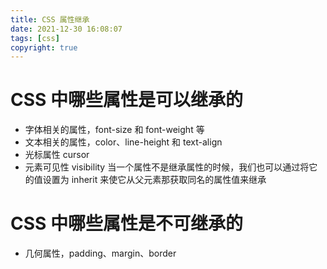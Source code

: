 ```yaml
---
title: CSS 属性继承
date: 2021-12-30 16:08:07
tags: [css]
copyright: true
---
```

# CSS 中哪些属性是可以继承的
- 字体相关的属性，font-size 和 font-weight 等
- 文本相关的属性，color、line-height 和 text-align
- 光标属性 cursor
- 元素可见性 visibility
当一个属性不是继承属性的时候，我们也可以通过将它的值设置为 inherit 来使它从父元素那获取同名的属性值来继承

# CSS 中哪些属性是不可继承的
- 几何属性，padding、margin、border